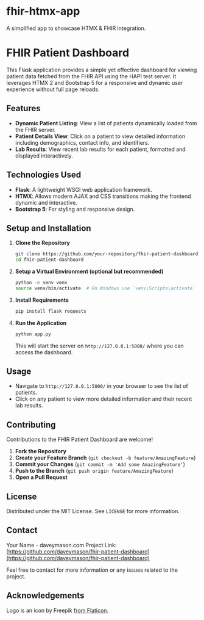 # fhir-htmx-app
 A simplified app to showcase HTMX & FHIR integration. 

# FHIR Patient Dashboard

This Flask application provides a simple yet effective dashboard for viewing patient data fetched from the FHIR API using the HAPI test server. It leverages HTMX 2 and Bootstrap 5 for a responsive and dynamic user experience without full page reloads.

## Features

- **Dynamic Patient Listing**: View a list of patients dynamically loaded from the FHIR server.
- **Patient Details View**: Click on a patient to view detailed information including demographics, contact info, and identifiers.
- **Lab Results**: View recent lab results for each patient, formatted and displayed interactively.

## Technologies Used

- **Flask**: A lightweight WSGI web application framework.
- **HTMX**: Allows modern AJAX and CSS transitions making the frontend dynamic and interactive.
- **Bootstrap 5**: For styling and responsive design.

## Setup and Installation

1. **Clone the Repository**

   ```bash
   git clone https://github.com/your-repository/fhir-patient-dashboard.git
   cd fhir-patient-dashboard
   ```

2. **Setup a Virtual Environment (optional but recommended)**

   ```bash
   python -m venv venv
   source venv/bin/activate  # On Windows use `venv\Scripts\activate`
   ```

3. **Install Requirements**

   ```bash
   pip install flask requests
   ```

4. **Run the Application**

   ```bash
   python app.py
   ```

   This will start the server on `http://127.0.0.1:5000/` where you can access the dashboard.

## Usage

- Navigate to `http://127.0.0.1:5000/` in your browser to see the list of patients.
- Click on any patient to view more detailed information and their recent lab results.

## Contributing

Contributions to the FHIR Patient Dashboard are welcome!

1. **Fork the Repository**
2. **Create your Feature Branch** (`git checkout -b feature/AmazingFeature`)
3. **Commit your Changes** (`git commit -m 'Add some AmazingFeature'`)
4. **Push to the Branch** (`git push origin feature/AmazingFeature`)
5. **Open a Pull Request**

## License

Distributed under the MIT License. See `LICENSE` for more information.

## Contact

Your Name - daveymason.com
Project Link: [https://github.com/daveymason/fhir-patient-dashboard](https://github.com/daveymason/fhir-patient-dashboard)

Feel free to contact for more information or any issues related to the project.

## Acknowledgements
Logo is an icon by Freepik [from Flaticon](https://www.freepik.com/icon/computer_8811410#fromView=search&page=1&position=5&uuid=7f2f0cf5-731f-4ab9-9ab6-1ec888c8328b).
```